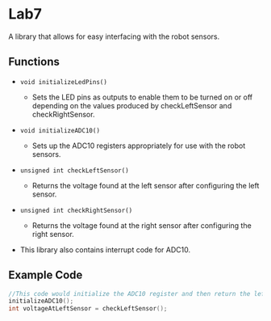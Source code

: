 Lab7
==================

A library that allows for easy interfacing with the robot sensors.

## Functions

- `void initializeLedPins()`
	- Sets the LED pins as outputs to enable them to be turned on or off depending on the values produced by checkLeftSensor and checkRightSensor.

- `void initializeADC10()`
	- Sets up the ADC10 registers appropriately for use with the robot sensors.

- `unsigned int checkLeftSensor()`
	- Returns the voltage found at the left sensor after configuring the left sensor.

- `unsigned int checkRightSensor()`
	- Returns the voltage found at the right sensor after configuring the right sensor.

- This library also contains interrupt code for ADC10.

## Example Code

```c
//This code would initialize the ADC10 register and then return the left sensor voltage
initializeADC10();
int voltageAtLeftSensor = checkLeftSensor();
```
